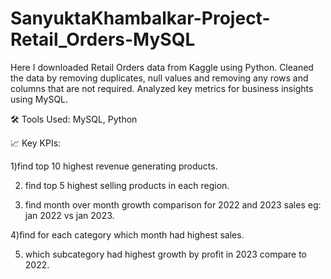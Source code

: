 # SanyuktaKhambalkar-Project-Retail_Orders-MySQL

Here I downloaded Retail Orders data from Kaggle using Python. Cleaned the data by removing duplicates, null values and removing any rows and columns that are not required. Analyzed key metrics for business insights using MySQL.

🛠 Tools Used: MySQL, Python

📈 Key KPIs:

1)find top 10 highest revenue generating products.

2) find top 5 highest selling  products in each region.

3) find month over month growth comparison for 2022 and 2023 sales eg: jan 2022 vs jan 2023.

4)find for each category which month had highest sales.

5) which subcategory had highest growth by profit in 2023 compare to 2022.
